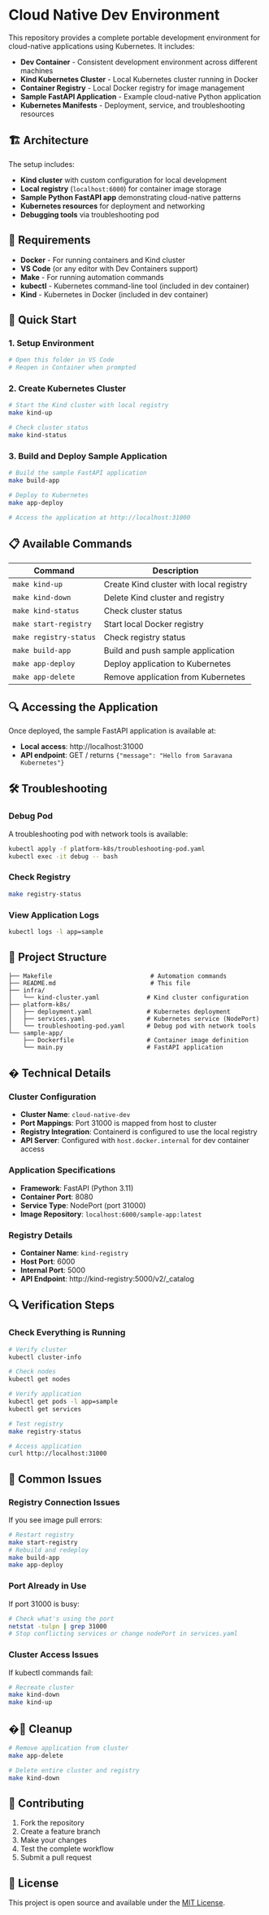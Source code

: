 # Cloud Native Dev Environment

This repository provides a complete portable development environment for cloud-native applications using Kubernetes. It includes:

- **Dev Container** - Consistent development environment across different machines
- **Kind Kubernetes Cluster** - Local Kubernetes cluster running in Docker
- **Container Registry** - Local Docker registry for image management
- **Sample FastAPI Application** - Example cloud-native Python application
- **Kubernetes Manifests** - Deployment, service, and troubleshooting resources

## 🏗️ Architecture

The setup includes:
- **Kind cluster** with custom configuration for local development
- **Local registry** (`localhost:6000`) for container image storage
- **Sample Python FastAPI app** demonstrating cloud-native patterns
- **Kubernetes resources** for deployment and networking
- **Debugging tools** via troubleshooting pod

## 🔧 Requirements

- **Docker** - For running containers and Kind cluster
- **VS Code** (or any editor with Dev Containers support)
- **Make** - For running automation commands
- **kubectl** - Kubernetes command-line tool (included in dev container)
- **Kind** - Kubernetes in Docker (included in dev container)

## 🚀 Quick Start

### 1. Setup Environment
```bash
# Open this folder in VS Code
# Reopen in Container when prompted
```

### 2. Create Kubernetes Cluster
```bash
# Start the Kind cluster with local registry
make kind-up

# Check cluster status
make kind-status
```

### 3. Build and Deploy Sample Application
```bash
# Build the sample FastAPI application
make build-app

# Deploy to Kubernetes
make app-deploy

# Access the application at http://localhost:31000
```

## 📋 Available Commands

| Command | Description |
|---------|-------------|
| `make kind-up` | Create Kind cluster with local registry |
| `make kind-down` | Delete Kind cluster and registry |
| `make kind-status` | Check cluster status |
| `make start-registry` | Start local Docker registry |
| `make registry-status` | Check registry status |
| `make build-app` | Build and push sample application |
| `make app-deploy` | Deploy application to Kubernetes |
| `make app-delete` | Remove application from Kubernetes |

## 🔍 Accessing the Application

Once deployed, the sample FastAPI application is available at:
- **Local access**: http://localhost:31000
- **API endpoint**: GET / returns `{"message": "Hello from Saravana Kubernetes"}`

## 🛠️ Troubleshooting

### Debug Pod
A troubleshooting pod with network tools is available:
```bash
kubectl apply -f platform-k8s/troubleshooting-pod.yaml
kubectl exec -it debug -- bash
```

### Check Registry
```bash
make registry-status
```

### View Application Logs
```bash
kubectl logs -l app=sample
```

## 📁 Project Structure

```
├── Makefile                           # Automation commands
├── README.md                          # This file
├── infra/
│   └── kind-cluster.yaml             # Kind cluster configuration
├── platform-k8s/
│   ├── deployment.yaml               # Kubernetes deployment
│   ├── services.yaml                 # Kubernetes service (NodePort)
│   └── troubleshooting-pod.yaml      # Debug pod with network tools
└── sample-app/
    ├── Dockerfile                    # Container image definition
    └── main.py                       # FastAPI application
```

## � Technical Details

### Cluster Configuration
- **Cluster Name**: `cloud-native-dev`
- **Port Mappings**: Port 31000 is mapped from host to cluster
- **Registry Integration**: Containerd is configured to use the local registry
- **API Server**: Configured with `host.docker.internal` for dev container access

### Application Specifications
- **Framework**: FastAPI (Python 3.11)
- **Container Port**: 8080
- **Service Type**: NodePort (port 31000)
- **Image Repository**: `localhost:6000/sample-app:latest`

### Registry Details
- **Container Name**: `kind-registry`
- **Host Port**: 6000
- **Internal Port**: 5000
- **API Endpoint**: http://kind-registry:5000/v2/_catalog

## 🔍 Verification Steps

### Check Everything is Running
```bash
# Verify cluster
kubectl cluster-info

# Check nodes
kubectl get nodes

# Verify application
kubectl get pods -l app=sample
kubectl get services

# Test registry
make registry-status

# Access application
curl http://localhost:31000
```

## 🐛 Common Issues

### Registry Connection Issues
If you see image pull errors:
```bash
# Restart registry
make start-registry
# Rebuild and redeploy
make build-app
make app-deploy
```

### Port Already in Use
If port 31000 is busy:
```bash
# Check what's using the port
netstat -tulpn | grep 31000
# Stop conflicting services or change nodePort in services.yaml
```

### Cluster Access Issues
If kubectl commands fail:
```bash
# Recreate cluster
make kind-down
make kind-up
```

## �🧹 Cleanup

```bash
# Remove application from cluster
make app-delete

# Delete entire cluster and registry
make kind-down
```

## 🤝 Contributing

1. Fork the repository
2. Create a feature branch
3. Make your changes
4. Test the complete workflow
5. Submit a pull request

## 📝 License

This project is open source and available under the [MIT License](LICENSE).
